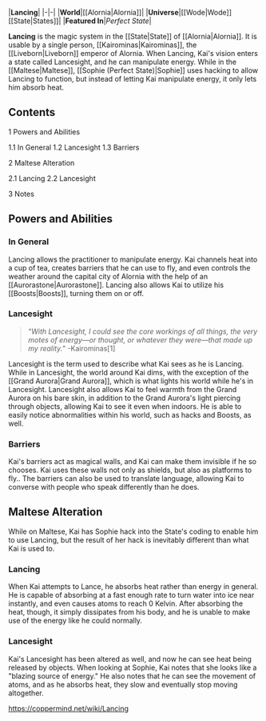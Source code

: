 |**Lancing**|
|-|-|
|**World**|[[Alornia\|Alornia]]|
|**Universe**|[[Wode\|Wode]] [[State\|States]]|
|**Featured In**|*Perfect State*|

**Lancing** is the magic system in the [[State\|State]] of [[Alornia\|Alornia]]. It is usable by a single person, [[Kairominas\|Kairominas]], the [[Liveborn\|Liveborn]] emperor of Alornia. When Lancing, Kai's vision enters a state called Lancesight, and he can manipulate energy. While in the [[Maltese\|Maltese]], [[Sophie (Perfect State)\|Sophie]] uses hacking to allow Lancing to function, but instead of letting Kai manipulate energy, it only lets him absorb heat.

## Contents

1 Powers and Abilities

1.1 In General
1.2 Lancesight
1.3 Barriers


2 Maltese Alteration

2.1 Lancing
2.2 Lancesight


3 Notes


## Powers and Abilities
### In General
Lancing allows the practitioner to manipulate energy. Kai channels heat into a cup of tea, creates barriers that he can use to fly, and even controls the weather around the capital city of Alornia with the help of an [[Aurorastone\|Aurorastone]]. Lancing also allows Kai to utilize his [[Boosts\|Boosts]], turning them on or off.

### Lancesight
>“*With Lancesight, I could see the core workings of all things, the very motes of energy—or thought, or whatever they were—that made up my reality.*”
\-Kairominas[1]

Lancesight is the term used to describe what Kai sees as he is Lancing. While in Lancesight, the world around Kai dims, with the exception of the [[Grand Aurora\|Grand Aurora]], which is what lights his world while he's in Lancesight. Lancesight also allows Kai to feel warmth from the Grand Aurora on his bare skin, in addition to the Grand Aurora's light piercing through objects, allowing Kai to see it even when indoors. He is able to easily notice abnormalities within his world, such as hacks and Boosts, as well.

### Barriers
Kai's barriers act as magical walls, and Kai can make them invisible if he so chooses. Kai uses these walls not only as shields, but also as platforms to fly.. The barriers can also be used to translate language, allowing Kai to converse with people who speak differently than he does.

## Maltese Alteration
While on Maltese, Kai has Sophie hack into the State's coding to enable him to use Lancing, but the result of her hack is inevitably different than what Kai is used to.

### Lancing
When Kai attempts to Lance, he absorbs heat rather than energy in general. He is capable of absorbing at a fast enough rate to turn water into ice near instantly, and even causes atoms to reach 0 Kelvin. After absorbing the heat, though, it simply dissipates from his body, and he is unable to make use of the energy like he could normally.

### Lancesight
Kai's Lancesight has been altered as well, and now he can see heat being released by objects. When looking at Sophie, Kai notes that she looks like a "blazing source of energy." He also notes that he can see the movement of atoms, and as he absorbs heat, they slow and eventually stop moving altogether.



https://coppermind.net/wiki/Lancing